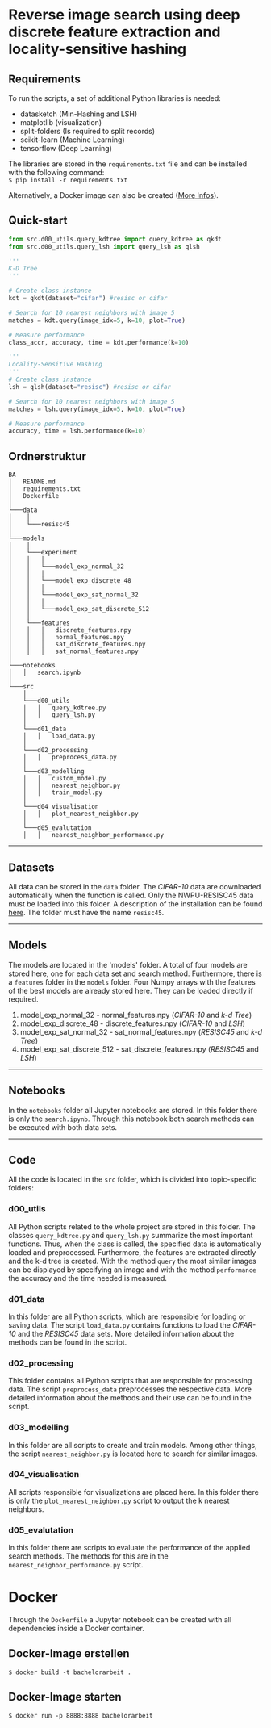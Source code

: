 Reverse image search using deep discrete feature extraction and locality-sensitive hashing 
=

Requirements
---
To run the scripts, a set of additional Python libraries is needed:
- datasketch    (Min-Hashing and LSH)
- matplotlib    (visualization)
- split-folders     (Is required to split records)
- scikit-learn   (Machine Learning)
- tensorflow    (Deep Learning)

The libraries are stored in the `requirements.txt` file and can be installed with the following command:  
`$ pip install -r requirements.txt`

Alternatively, a Docker image can also be created ([More Infos](#Docker)). 

Quick-start
---

```python
from src.d00_utils.query_kdtree import query_kdtree as qkdt
from src.d00_utils.query_lsh import query_lsh as qlsh

'''
K-D Tree
'''

# Create class instance 
kdt = qkdt(dataset="cifar") #resisc or cifar

# Search for 10 nearest neighbors with image 5
matches = kdt.query(image_idx=5, k=10, plot=True)

# Measure performance
class_accr, accuracy, time = kdt.performance(k=10)

'''
Locality-Sensitive Hashing
'''
# Create class instance 
lsh = qlsh(dataset="resisc") #resisc or cifar

# Search for 10 nearest neighbors with image 5
matches = lsh.query(image_idx=5, k=10, plot=True)

# Measure performance
accuracy, time = lsh.performance(k=10)
```

Ordnerstruktur
---
```
BA
│   README.md
│   requirements.txt
│   Dockerfile
│
└───data
│    │
│    └───resisc45
│
└───models
│    │
│    └───experiment
│    │   │
│    │   └───model_exp_normal_32
│    │   │
│    │   └───model_exp_discrete_48
│    │   │
│    │   └───model_exp_sat_normal_32
│    │   │
│    │   └───model_exp_sat_discrete_512
│    │
│    └───features
│    │   │   discrete_features.npy
│    │   │   normal_features.npy
│    │   │   sat_discrete_features.npy
│    │   │   sat_normal_features.npy
│
└───notebooks
│   │   search.ipynb
│
└───src
    │
    └───d00_utils
    │   │   query_kdtree.py
    │   │   query_lsh.py
    │
    └───d01_data
    │   │   load_data.py
    │
    └───d02_processing
    │   │   preprocess_data.py
    │
    └───d03_modelling
    │   │   custom_model.py
    │   │   nearest_neighbor.py
    │   │   train_model.py
    │
    └───d04_visualisation
    │   │   plot_nearest_neighbor.py
    │
    └───d05_evalutation
    │   │   nearest_neighbor_performance.py

```
---
## Datasets

All data can be stored in the `data` folder. The *CIFAR-10* data are downloaded automatically when the function is called. Only the NWPU-RESISC45 data must be loaded into this folder. A description of the installation can be found [here](https://www.tensorflow.org/datasets/catalog/resisc45). The folder must have the name `resisc45`.

---
## Models

The models are located in the 'models' folder. A total of four models are stored here, one for each data set and search method. Furthermore, there is a `features` folder in the `models` folder. Four Numpy arrays with the features of the best models are already stored here. They can be loaded directly if required.

1. model_exp_normal_32 - normal_features.npy (*CIFAR-10* and *k-d Tree*)
2. model_exp_discrete_48 - discrete_features.npy (*CIFAR-10* and *LSH*)
3. model_exp_sat_normal_32 - sat_normal_features.npy (*RESISC45* and *k-d Tree*)
4. model_exp_sat_discrete_512 - sat_discrete_features.npy (*RESISC45* and *LSH*)
---
## Notebooks

In the `notebooks` folder all Jupyter notebooks are stored. In this folder there is only the `search.ipynb`. Through this notebook both search methods can be executed with both data sets.


---
## Code

All the code is located in the `src` folder, which is divided into topic-specific folders:

### d00_utils

All Python scripts related to the whole project are stored in this folder. The classes `query_kdtree.py` and `query_lsh.py` summarize the most important functions. Thus, when the class is called, the specified data is automatically loaded and preprocessed. Furthermore, the features are extracted directly and the k-d tree is created. With the method `query` the most similar images can be displayed by specifying an image and with the method `performance` the accuracy and the time needed is measured.

### d01_data

In this folder are all Python scripts, which are responsible for loading or saving data. The script `load_data.py` contains functions to load the *CIFAR-10* and the *RESISC45* data sets. More detailed information about the methods can be found in the script.

### d02_processing

This folder contains all Python scripts that are responsible for processing data. The script `preprocess_data` preprocesses the respective data. More detailed information about the methods and their use can be found in the script.

### d03_modelling

In this folder are all scripts to create and train models. Among other things, the script `nearest_neighbor.py` is located here to search for similar images.

### d04_visualisation

All scripts responsible for visualizations are placed here. In this folder there is only the `plot_nearest_neighbor.py` script to output the k nearest neighbors.

### d05_evalutation

In this folder there are scripts to evaluate the performance of the applied search methods. The methods for this are in the `nearest_neighbor_performance.py` script.

# Docker

Through the `Dockerfile` a Jupyter notebook can be created with all dependencies inside a Docker container.

## Docker-Image erstellen
```console
$ docker build -t bachelorarbeit .
```

## Docker-Image starten
```console
$ docker run -p 8888:8888 bachelorarbeit
```